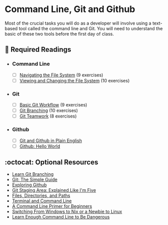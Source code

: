 # Command Line, Git and Github 

Most of the crucial tasks you will do as a developer will involve using a text-based tool called the command line and Git. You will need to understand the basic of these two tools before the first day of class.

## :closed_book:  **Required Readings**

* ### Command Line

  - [ ] [Navigating the File System](https://www.codecademy.com/courses/learn-the-command-line/lessons/navigation) (9 exercises)
  - [ ] [Viewing and Changing the File System](https://www.codecademy.com/courses/learn-the-command-line/lessons/command-line-manipulation) (10 exercises)

* ### Git

  - [ ] [Basic Git Workflow](https://www.codecademy.com/courses/learn-git/lessons/git-workflow) (9 exercises)
  - [ ] [Git Branching](https://www.codecademy.com/courses/learn-git/lessons/git-branching) (10 exercises)
  - [ ] [Git Teamwork](https://www.codecademy.com/courses/learn-git/lessons/git-teamwork) (8 exercises)

* ### Github

  - [ ] [Git and Github in Plain English](https://blog.red-badger.com/2016/11/29/gitgithub-in-plain-english)
  - [ ] [Github: Hello World](https://guides.github.com/activities/hello-world)

## :octocat:  **Optional Resources**

* [Learn Git Branching](https://learngitbranching.js.org)
* [Git: The Simple Guide](http://rogerdudler.github.io/git-guide/)
* [Exploring Github](http://mod0.turing.io/session4/#github)
* [Git Staging Area: Explained Like I'm Five](https://dev.to/sublimegeek/git-staging-area-explained-like-im-five-1anh)
* [Files, Directories, and Paths](http://mod0.turing.io/session3/#filesdirectories)
* [Terminal and Command Line](http://mod0.turing.io/session3/#terminalcommandline)
* [A Command Line Primer for Beginners](https://lifehacker.com/a-command-line-primer-for-beginners-5633909)
* [Switching From Windows to Nix or a Newbie to Linux](https://www.tecmint.com/useful-linux-commands-for-newbies/)
* [Learn Enough Command Line to Be Dangerous](https://www.learnenough.com/command-line-tutorial/basics)